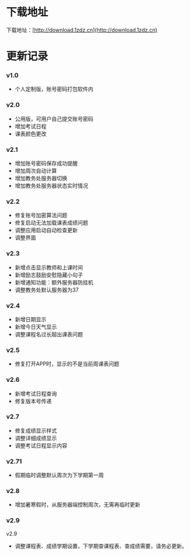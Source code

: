 # 下载地址
  下载地址：[http://download.1zdz.cn](http://download.1zdz.cn)
# 更新记录
### v1.0
- 个人定制版，账号密码打包软件内

### v2.0
- 公用版，可用户自己提交账号密码
- 增加考试日程
- 课表颜色更改

### v2.1
- 增加账号密码保存成功提醒
- 增加周次自动计算
- 增加教务处服务器切换
- 增加教务处服务器状态实时情况

### v2.2
- 修复账号加密算法问题
- 修复启动无法加载课表成绩问题
- 调整应用启动自动检查更新
- 调整界面

### v2.3
- 新增点击显示教师和上课时间
- 新增励志鼓励安慰隐藏小句子
- 新增通知功能：额外服务器防挂机
- 调整教务处默认服务器为37

### v2.4
- 新增日期显示
- 新增今日天气显示
- 调整课程名过长超出课表问题

### v2.5
- 修复打开APP时，显示的不是当前周课表问题

### v2.6
- 新增考试日程查询
- 修复版本号传递

### v2.7
- 修复成绩显示样式
- 调整详细成绩显示
- 调整考试日程显示内容

### v2.71
- 假期临时调整默认周次为下学期第一周

### v2.8
- 增加暑寒假时，从服务器端控制周次，无需再临时更新

### v2.9
v2.9
- 调整课程表、成绩学期设置，下学期查课程表、查成绩需要，请务必更新。
